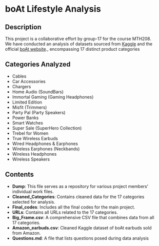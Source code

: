 # boAt Lifestyle Analysis

## Description
This project is a collaborative effort by group-17 for the course MTH208. We have conducted an analysis of datasets sourced from [Kaggle](https://www.kaggle.com/datasets/arvindkhoda/boat-earbudsamazon) and the official [boAt website](https://www.boat-lifestyle.com)., encompassing 17 distinct product categories

## Categories Analyzed
- Cables
- Car Accessories
- Chargers
- Home Audio (SoundBars)
- Immortal Gaming (Gaming Headphones)
- Limited Edition
- Misfit (Trimmers)
- Party Pal (Party Speakers)
- Power Banks
- Smart Watches
- Super Sale (SuperHero Collection)
- Trebel for Women
- True Wireless Earbuds
- Wired Headphones & Earphones
- Wireless Earphones (Neckbands)
- Wireless Headphones
- Wireless Speakers

## Contents
- **Dump**: This file serves as a repository for various project members' individual work files.
- **Cleaned_Categories**: Contains cleaned data for the 17 categories selected for analysis.
- **Final_codes**: Includes all the final codes for the main project.
- **URLs**: Contains all URLs related to the 17 categories.
- **Big_Frame.csv**: A comprehensive CSV file that combines data from all 17 categories.
- **Amazon_earbuds.csv**: Cleaned Kaggle dataset of boAt earbuds sold from Amazon.
- **Questions.md**: A file that lists questions posed during data analysis
  

